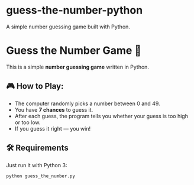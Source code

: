 # guess-the-number-python
A simple number guessing game built with Python.


# Guess the Number Game 🎯

This is a simple **number guessing game** written in Python.

## 🎮 How to Play:
- The computer randomly picks a number between 0 and 49.
- You have **7 chances** to guess it.
- After each guess, the program tells you whether your guess is too high or too low.
- If you guess it right — you win!

## 🛠 Requirements
Just run it with Python 3:
```bash
python guess_the_number.py
